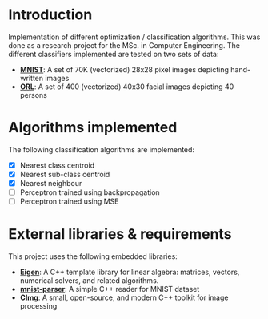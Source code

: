 # Introduction
Implementation of different optimization / classification algorithms. This was done as a research project for the MSc. in Computer Engineering.
The different classifiers implemented are tested on two sets of data:

- [**MNIST**](http://yann.lecun.com/exdb/mnist/): A set of 70K (vectorized) 28x28 pixel images depicting hand-written images
- [**ORL**](http://www.cad.zju.edu.cn/home/dengcai/Data/FaceData.html): A set of 400 (vectorized) 40x30 facial images depicting 40 persons

# Algorithms implemented

The following classification algorithms are implemented:

- [x] Nearest class centroid
- [x] Nearest sub-class centroid
- [x] Nearest neighbour
- [ ] Perceptron trained using backpropagation
- [ ] Perceptron trained using MSE

# External libraries & requirements

This project uses the following embedded libraries:

- [**Eigen**](http://eigen.tuxfamily.org/index.php?title=Main_Page): A C++ template library for linear algebra: matrices, vectors, numerical solvers, and related algorithms.
- [**mnist-parser**](https://github.com/wichtounet/mnist): A simple C++ reader for MNIST dataset
- [**CImg**](http://cimg.eu/): A small, open-source, and modern C++ toolkit for image processing
